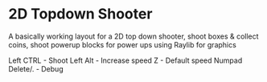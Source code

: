 # 2D Topdown Shooter
A basically working layout for a 2D top down shooter, shoot boxes & collect coins, shoot powerup blocks for power ups using Raylib for graphics

Left CTRL - Shoot
Left Alt - Increase speed
Z - Default speed
Numpad Delete/. - Debug
